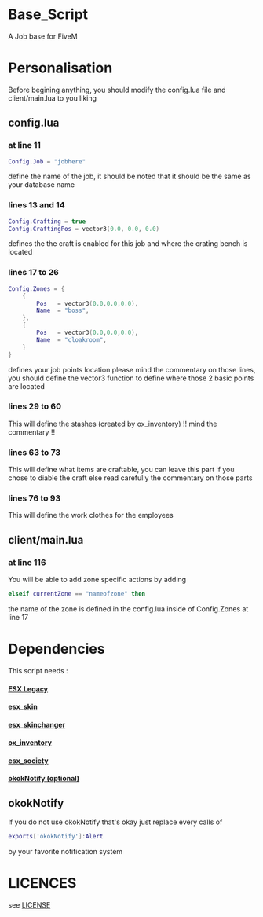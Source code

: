 # Base_Script
A Job base for FiveM 

# Personalisation
Before begining anything, you should modify the config.lua file and client/main.lua to you liking

## config.lua

### at line 11
```lua
Config.Job = "jobhere"
```
define the name of the job, it should be noted that it should be the same as your database name

### lines 13 and 14
```lua
Config.Crafting = true
Config.CraftingPos = vector3(0.0, 0.0, 0.0)
```
defines the the craft is enabled for this job and where the crating bench is located

### lines 17 to 26
```lua
Config.Zones = {
    {
        Pos   = vector3(0.0,0.0,0.0),
        Name  = "boss",
    },
    {
        Pos   = vector3(0.0,0.0,0.0),
        Name  = "cloakroom",
    }
}
```
defines your job points location please mind the commentary on those lines, you should define the vector3 function to define where those 2 basic points are located

### lines 29 to 60
This will define the stashes (created by ox_inventory) !! mind the commentary !!

### lines 63 to 73
This will define what items are craftable, you can leave this part if you chose to diable the craft else read carefully the commentary on those parts

### lines 76 to 93
This will define the work clothes for the employees

## client/main.lua

### at line 116
You will be able to add zone specific actions by adding
```lua
elseif currentZone == "nameofzone" then
```
the name of the zone is defined in the config.lua inside of Config.Zones at line 17

# Dependencies
This script needs :

#### [ESX Legacy](https://github.com/esx-framework/esx-legacy/tree/main/%5Besx%5D/es_extended)
#### [esx_skin](https://github.com/esx-framework/esx-legacy/tree/main/%5Besx%5D/esx_skin)
#### [esx_skinchanger](https://github.com/esx-framework/esx-legacy/tree/main/%5Besx%5D/skinchanger)
#### [ox_inventory](https://github.com/overextended/ox_inventory)
#### [esx_society](https://github.com/esx-framework/esx-legacy/tree/main/%5Besx_addons%5D/esx_society)
#### [okokNotify (optional)](https://okok.tebex.io/package/4724993)

## okokNotify
If you do not use okokNotify that's okay just replace every calls of
```lua
exports['okokNotify']:Alert
```
by your favorite notification system

# LICENCES
see [LICENSE](LICENSE)
